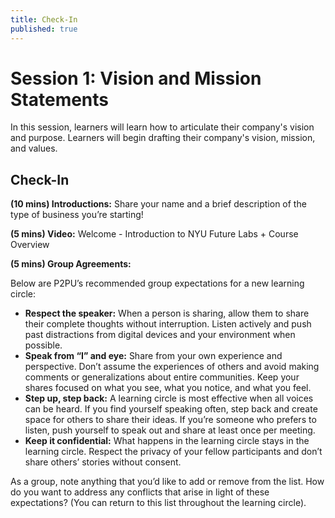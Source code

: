 ```yaml
---
title: Check-In
published: true
---
```


# Session 1: Vision and Mission Statements

In this session, learners will learn how to articulate their company's vision and purpose. Learners will begin drafting their company's vision, mission, and values.


## Check-In

**(10 mins) Introductions:** Share your name and a brief description of the type of business you’re starting! 

**(5 mins) Video:** Welcome - Introduction to NYU Future Labs + Course Overview 

**(5 mins) Group Agreements:**

Below are P2PU’s recommended group expectations for a new learning circle:

* **Respect the speaker:** When a person is sharing, allow them to share their complete thoughts without interruption. Listen actively and push past distractions from digital devices and your environment when possible. 
* **Speak from “I” and eye:** Share from your own experience and perspective. Don’t assume the experiences of others and avoid making comments or generalizations about entire communities. Keep your shares focused on what you see, what you notice, and what you feel.
* **Step up, step back:** A learning circle is most effective when all voices can be heard. If you find yourself speaking often, step back and create space for others to share their ideas. If you’re someone who prefers to listen, push yourself to speak out and share at least once per meeting.
* **Keep it confidential:** What happens in the learning circle stays in the learning circle. Respect the privacy of your fellow participants and don’t share others’ stories without consent.

As a group, note anything that you’d like to add or remove from the list. How do you want to address any conflicts that arise in light of these expectations? (You can return to this list throughout the learning circle).
